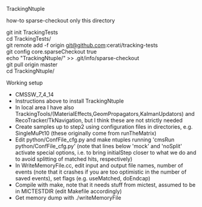 TrackingNtuple

how-to sparse-checkout only this directory

git init TrackingTests <br>
cd TrackingTests/ <br>
git remote add -f origin git@github.com:cerati/tracking-tests  <br>
git config core.sparseCheckout true  <br>
echo "TrackingNtuple/" >> .git/info/sparse-checkout  <br>
git pull origin master  <br>
cd TrackingNtuple/  <br>

Working setup
* CMSSW_7_4_14
* Instructions above to install TrackingNtuple
* In local area I have also TrackingTools/(MaterialEffects,GeomPropagators,KalmanUpdators) and RecoTracker/TkNavigation, but I think these are not strictly needed
* Create samples up to step2 using configuration files in directories, e.g. SingleMuPt10 (these originally come from runTheMatrix)
* Edit python/ConfFile_cfg.py and make ntuples running 'cmsRun python/ConfFile_cfg.py' (note that lines below 'mock' and 'noSplit' activate special options, i.e. to bring initialStep closer to what we do and to avoid splitting of matched hits, respectively)
* In WriteMemoryFile.cc, edit input and output file names, number of events (note that it crashes if you are too optimistic in the number of saved events), set flags (e.g. useMatched, doEndcap)
* Compile with make, note that it needs stuff from mictest, assumed to be in MICTESTDIR (edit Makefile accordingly)
* Get memory dump with ./writeMemoryFile